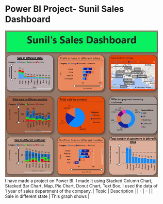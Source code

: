 # Power BI Project- Sunil Sales Dashboard
<img src ="https://github.com/SunilKumarKushavaha1/Project/blob/main/Power%20BI1.jpg">
I have made a project on Power BI. I made it using Stacked Column Chart, Stacked Bar Chart, Map, Pie Chart, Donut Chart, Text Box. I used the data of 1 year of sales department of the company.
| Topic | Description |
| - | - |
| Sale in different state | This graph shows |
